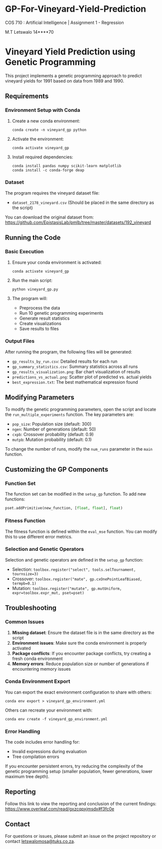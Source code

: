 # GP-For-Vineyard-Yield-Prediction
COS 710 : Artificial Intelligence | Assignment 1 - Regression 

M.T Letswalo 14****70
# Vineyard Yield Prediction using Genetic Programming

This project implements a genetic programming approach to predict vineyard yields for 1991 based on data from 1989 and 1990.

## Requirements

### Environment Setup with Conda
1. Create a new conda environment:
   ```
   conda create -n vineyard_gp python
   ```

2. Activate the environment:
   ```
   conda activate vineyard_gp
   ```

3. Install required dependencies:
   ```
   conda install pandas numpy scikit-learn matplotlib
   conda install -c conda-forge deap
   ```

### Dataset
The program requires the vineyard dataset file:
- `dataset_2178_vineyard.csv` (Should be placed in the same directory as the script)

You can download the original dataset from:
https://github.com/EpistasisLab/pmlb/tree/master/datasets/192_vineyard

## Running the Code

### Basic Execution
1. Ensure your conda environment is activated:
   ```
   conda activate vineyard_gp
   ```
   
2. Run the main script:
   ```
   python vineyard_gp.py
   ```
   
3. The program will:
   - Preprocess the data
   - Run 10 genetic programming experiments
   - Generate result statistics
   - Create visualizations
   - Save results to files

### Output Files
After running the program, the following files will be generated:
- `gp_results_by_run.csv`: Detailed results for each run
- `gp_summary_statistics.csv`: Summary statistics across all runs
- `gp_results_visualization.png`: Bar chart visualization of results
- `predictions_vs_actual.png`: Scatter plot of predicted vs. actual yields
- `best_expression.txt`: The best mathematical expression found

## Modifying Parameters

To modify the genetic programming parameters, open the script and locate the `run_multiple_experiments` function. The key parameters are:
- `pop_size`: Population size (default: 300)
- `ngen`: Number of generations (default: 50)
- `cxpb`: Crossover probability (default: 0.9)
- `mutpb`: Mutation probability (default: 0.1)

To change the number of runs, modify the `num_runs` parameter in the `main` function.

## Customizing the GP Components

### Function Set
The function set can be modified in the `setup_gp` function. To add new functions:
```python
pset.addPrimitive(new_function, [float, float], float)
```

### Fitness Function
The fitness function is defined within the `eval_mse` function. You can modify this to use different error metrics.

### Selection and Genetic Operators
Selection and genetic operators are defined in the `setup_gp` function:
- Selection: `toolbox.register("select", tools.selTournament, tournsize=3)`
- Crossover: `toolbox.register("mate", gp.cxOnePointLeafBiased, termpb=0.1)`
- Mutation: `toolbox.register("mutate", gp.mutUniform, expr=toolbox.expr_mut, pset=pset)`

## Troubleshooting

### Common Issues
1. **Missing dataset**: Ensure the dataset file is in the same directory as the script
2. **Environment issues**: Make sure the conda environment is properly activated
3. **Package conflicts**: If you encounter package conflicts, try creating a fresh conda environment
4. **Memory errors**: Reduce population size or number of generations if encountering memory issues

### Conda Environment Export
You can export the exact environment configuration to share with others:
```
conda env export > vineyard_gp_environment.yml
```

Others can recreate your environment with:
```
conda env create -f vineyard_gp_environment.yml
```

### Error Handling
The code includes error handling for:
- Invalid expressions during evaluation
- Tree compilation errors

If you encounter persistent errors, try reducing the complexity of the genetic programming setup (smaller population, fewer generations, lower maximum tree depth).

## Reporting
Follow this link to view the reporting and conclusion of the current findings: https://www.overleaf.com/read/gxzcqpxjmsdx#f3fc0e

## Contact

For questions or issues, please submit an issue on the project repository or contact letswalomosa@tuks.co.za.